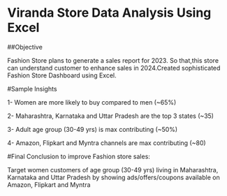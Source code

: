 # Viranda Store Data Analysis Using Excel

##Objective

Fashion Store plans to generate a sales report for 2023.
So that,this store can understand customer to enhance sales in 2024.Created sophisticated Fashion Store Dashboard using Excel.

#Sample Insights

1- Women are more likely to buy compared to men (~65%)

2- Maharashtra, Karnataka and Uttar Pradesh are the top 3 states (~35)

3- Adult age group (30-49 yrs) is max contributing (~50%)

4- Amazon, Flipkart and Myntra channels are max contributing (~80)

#Final Conclusion to improve Fashion store sales:

Target women customers of age group (30-49 yrs) 
living in Maharashtra, Karnataka and Uttar Pradesh by showing ads/offers/coupons available on Amazon, Flipkart and Myntra



